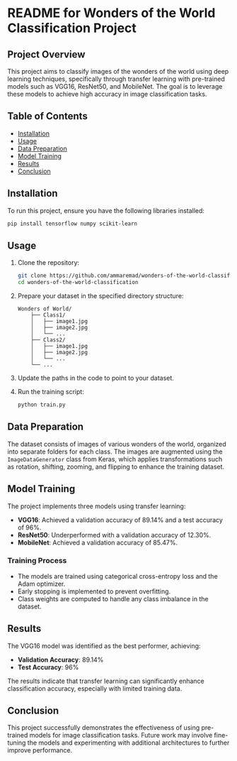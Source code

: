 # README for Wonders of the World Classification Project

## Project Overview
This project aims to classify images of the wonders of the world using deep learning techniques, specifically through transfer learning with pre-trained models such as VGG16, ResNet50, and MobileNet. The goal is to leverage these models to achieve high accuracy in image classification tasks.

## Table of Contents
- [Installation](#installation)
- [Usage](#usage)
- [Data Preparation](#data-preparation)
- [Model Training](#model-training)
- [Results](#results)
- [Conclusion](#conclusion)

## Installation
To run this project, ensure you have the following libraries installed:
```bash
pip install tensorflow numpy scikit-learn
```

## Usage
1. Clone the repository:
   ```bash
   git clone https://github.com/ammaremad/wonders-of-the-world-classification.git
   cd wonders-of-the-world-classification
   ```

2. Prepare your dataset in the specified directory structure:
   ```
   Wonders of World/
       ├── Class1/
       │   ├── image1.jpg
       │   ├── image2.jpg
       │   └── ...
       ├── Class2/
       │   ├── image1.jpg
       │   ├── image2.jpg
       │   └── ...
       └── ...
   ```

3. Update the paths in the code to point to your dataset.

4. Run the training script:
   ```bash
   python train.py
   ```

## Data Preparation
The dataset consists of images of various wonders of the world, organized into separate folders for each class. The images are augmented using the `ImageDataGenerator` class from Keras, which applies transformations such as rotation, shifting, zooming, and flipping to enhance the training dataset.

## Model Training
The project implements three models using transfer learning:
- **VGG16**: Achieved a validation accuracy of 89.14% and a test accuracy of 96%.
- **ResNet50**: Underperformed with a validation accuracy of 12.30%.
- **MobileNet**: Achieved a validation accuracy of 85.47%.

### Training Process
- The models are trained using categorical cross-entropy loss and the Adam optimizer.
- Early stopping is implemented to prevent overfitting.
- Class weights are computed to handle any class imbalance in the dataset.

## Results
The VGG16 model was identified as the best performer, achieving:
- **Validation Accuracy**: 89.14%
- **Test Accuracy**: 96%

The results indicate that transfer learning can significantly enhance classification accuracy, especially with limited training data.

## Conclusion
This project successfully demonstrates the effectiveness of using pre-trained models for image classification tasks. Future work may involve fine-tuning the models and experimenting with additional architectures to further improve performance.

